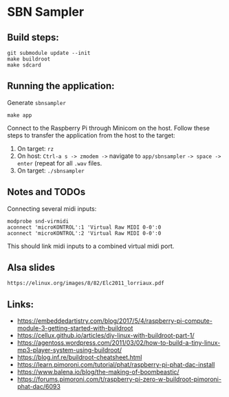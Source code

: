 # SBN Sampler

## Build steps:

    git submodule update --init
    make buildroot
    make sdcard

## Running the application:

Generate `sbnsampler`

    make app

Connect to the Raspberry Pi through Minicom on the host. Follow these steps to transfer the application from the host to the target:

1. On target: `rz`
2. On host: `Ctrl-a s -> zmodem ->` navigate to `app/sbnsampler` `-> space -> enter` (repeat for all `.wav` files.
3. On target: `./sbnsampler`

## Notes and TODOs

Connecting several midi inputs:

    modprobe snd-virmidi
    aconnect 'microKONTROL':1 'Virtual Raw MIDI 0-0':0
    aconnect 'microKONTROL':2 'Virtual Raw MIDI 0-0':0

This should link midi inputs to a combined virtual midi port.


## Alsa slides

    https://elinux.org/images/8/82/Elc2011_lorriaux.pdf

## Links:

- <https://embeddedartistry.com/blog/2017/5/4/raspberry-pi-compute-module-3-getting-started-with-buildroot>
- <https://cellux.github.io/articles/diy-linux-with-buildroot-part-1/>
- <https://agentoss.wordpress.com/2011/03/02/how-to-build-a-tiny-linux-mp3-player-system-using-buildroot/>
- <https://blog.inf.re/buildroot-cheatsheet.html>
- <https://learn.pimoroni.com/tutorial/phat/raspberry-pi-phat-dac-install>
- <https://www.balena.io/blog/the-making-of-boombeastic/>
- <https://forums.pimoroni.com/t/raspberry-pi-zero-w-buildroot-pimoroni-phat-dac/6093>
